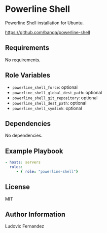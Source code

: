 # Powerline Shell

Powerline Shell installation for Ubuntu.

https://github.com/banga/powerline-shell

## Requirements

No requirements.

## Role Variables

- `powerline_shell_force`: optional
- `powerline_shell_global_dest_path`: optional
- `powerline_shell_git_repository`: optional
- `powerline_shell_dest_path`: optional
- `powerline_shell_symlink`: optional

## Dependencies

No dependencies.

## Example Playbook

```yml
- hosts: servers
  roles:
     - { role: "powerline-shell"}
```

## License

MIT

## Author Information

Ludovic Fernandez
